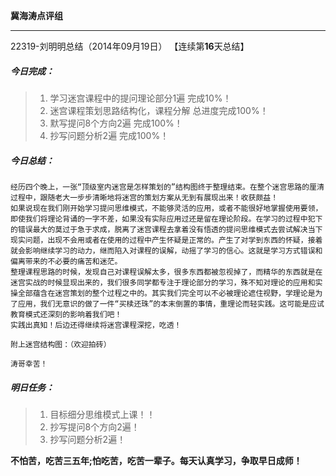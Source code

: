 **冀海涛点评组**

------

22319-刘明明总结（2014年09月19日）
【连续第**16**天总结】

##### __今日完成：__
>1. 学习迷宫课程中的提问理论部分1遍   完成10%！
>2. 迷宫课程策划思路结构化，课程分解  总进度完成100%！
>3. 默写提问8个方向2遍              完成100%！
>4. 抄写问题分析2遍                完成100%！

##### __今日总结：__
    经历四个晚上，一张“顶级室内迷宫是怎样策划的”结构图终于整理结束。在整个迷宫思路的厘清过程中，跟随老大一步步清晰地将迷宫的策划方案从无到有展现出来！收获颇益！
    如果说现在我们刚开始学习提问思维模式，不能够灵活的应用，或者不能很好地掌握使用要领，即使我们将理论背诵的一字不差，如果没有实际应用过还是留在理论阶段。在学习的过程中犯下的错误最大的莫过于急于求成，脱离了迷宫课程去拿着没有悟透的提问思维模式去尝试解决当下现实问题，出现不会用或者在使用的过程中产生怀疑是正常的。产生了对学到东西的怀疑，接着就会影响继续学习的动力，继而陷入对课程的误解，动摇了学习的信心。这就是学习方式错误和偏离带来的不必要的痛苦和迷茫。
    整理课程思路的时候，发现自己对课程误解太多，很多东西都被忽视掉了，而精华的东西就是在迷宫实战的时候显现出来的，我们很多同学都专注于理论部分的学习，殊不知对理论的应用和实操全部蕴含在迷宫策划的整个过程之中的。其实我们完全可以不必被理论遮住视野，学理论是为了应用，我们无意识的做了一件“买椟还珠”的本末倒置的事情，重理论而轻实践。这可能是应试教育模式还深刻的影响着我们吧！
    实践出真知！后边还得继续将迷宫课程深挖，吃透！
    
    附上迷宫结构图：（欢迎拍砖）
    
    涛哥幸苦！
##### __明日任务：__
>1. 目标细分思维模式上课！！ 
>2. 抄写提问8个方向2遍！
>3. 抄写问题分析2遍！

**不怕苦，吃苦三五年;怕吃苦，吃苦一辈子。每天认真学习，争取早日成师！**